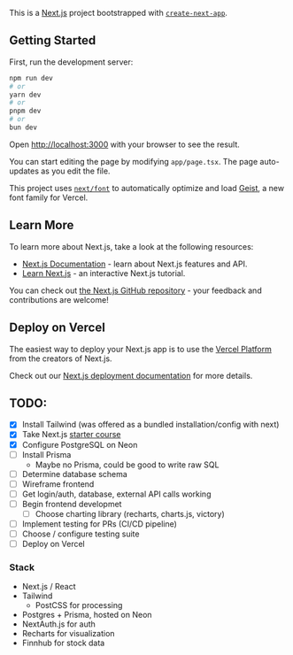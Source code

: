 This is a [Next.js](https://nextjs.org) project bootstrapped with [`create-next-app`](https://nextjs.org/docs/app/api-reference/cli/create-next-app).

## Getting Started

First, run the development server:

```bash
npm run dev
# or
yarn dev
# or
pnpm dev
# or
bun dev
```

Open [http://localhost:3000](http://localhost:3000) with your browser to see the result.

You can start editing the page by modifying `app/page.tsx`. The page auto-updates as you edit the file.

This project uses [`next/font`](https://nextjs.org/docs/app/building-your-application/optimizing/fonts) to automatically optimize and load [Geist](https://vercel.com/font), a new font family for Vercel.

## Learn More

To learn more about Next.js, take a look at the following resources:

- [Next.js Documentation](https://nextjs.org/docs) - learn about Next.js features and API.
- [Learn Next.js](https://nextjs.org/learn) - an interactive Next.js tutorial.

You can check out [the Next.js GitHub repository](https://github.com/vercel/next.js) - your feedback and contributions are welcome!

## Deploy on Vercel

The easiest way to deploy your Next.js app is to use the [Vercel Platform](https://vercel.com/new?utm_medium=default-template&filter=next.js&utm_source=create-next-app&utm_campaign=create-next-app-readme) from the creators of Next.js.

Check out our [Next.js deployment documentation](https://nextjs.org/docs/app/building-your-application/deploying) for more details.

## TODO:

- [x] Install Tailwind (was offered as a bundled installation/config with next)
- [x] Take Next.js [starter course](https://nextjs.org/learn)
- [x] Configure PostgreSQL on Neon
- [ ] Install Prisma
  - Maybe no Prisma, could be good to write raw SQL
- [ ] Determine database schema
- [ ] Wireframe frontend
- [ ] Get login/auth, database, external API calls working
- [ ] Begin frontend developmet
  - [ ] Choose charting library (recharts, charts.js, victory)
- [ ] Implement testing for PRs (CI/CD pipeline)
- [ ] Choose / configure testing suite
- [ ] Deploy on Vercel

### Stack

- Next.js / React
- Tailwind
  - PostCSS for processing
- Postgres + Prisma, hosted on Neon
- NextAuth.js for auth
- Recharts for visualization
- Finnhub for stock data
